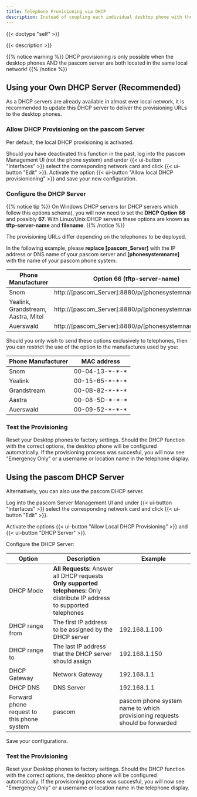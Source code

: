 ```yaml
---
title: Telephone Provisioning via DHCP
description: Instead of coupling each individual desktop phone with the pascom phone system via provisioning URLs, you can also automatically distribute the provisioning URLs via DHCP
---
```

 
{{< doctype "self" >}} 

{{< description >}}

{{% notice warning %}}
DHCP provisioning is only possible when the desktop phones AND the pascom server are both located in the same local network!
{{% /notice %}}

## Using your Own DHCP Server (Recommended)

As a DHCP servers are already available in almost ever local network, it is recommended to update this DHCP server to deliver the provisioning URLs to the desktop phones.

### Allow DHCP Provisioning on the pascom Server

Per default, the local DHCP provisioning is activated. 

Should you have deactivated this function in the past, log into the pascom Management UI (not the phone system) and under {{< ui-button "Interfaces" >}} select the corresponding network card and click {{< ui-button "Edit" >}}. Activate the option {{< ui-button "Allow local DHCP provisionioning" >}} and save your new configuration.

### Configure the DHCP Server
{{% notice tip %}}
On Windows DHCP servers (or DHCP servers which follow this options schema), you will now need to set the **DHCP Option** **66** and possibly **67**. With Linux/Unix DHCP servers these options are known as **tftp-server-name** and **filename**.
{{% /notice  %}}

The provisioning URLs differ depending on the telephones to be deployed.

In the following example, please **replace** **[pascom_Server]** with the IP address or DNS name of your pascom server and **[phonesystemname]** with the name of your pascom phone system:

|Phone Manufacturer|Option 66 (tftp-server-name) |Option 67 (filename) |
|---|---|---|
|Snom|http://[pascom_Server]:8880/p/[phonesystemname]/{mac}||
|Yealink, Grandstream, Aastra, Mitel|http://[pascom_Server]:8880/p/[phonesystemname]/||
|Auerswald|http://[pascom_Server]:8880/p/[phonesystemname]/|\<MACADR\>|

Should you only wish to send these options exclusively to telephones, then you can restrict the use of the option to the manufactures used by you:

|Phone Manufacturer|MAC address|
|---|---|
|Snom|00-04-13-\*-\*-\*|
|Yealink|00-15-65-\*-\*-\*|
|Grandstream|00-0B-82-\*-\*-\*|
|Aastra|00-08-5D-\*-\*-\*|
|Auerswald|00-09-52-\*-\*-\*|

### Test the Provisioning

Reset your Desktop phones to factory settings. Should the DHCP function with the correct options, the desktop phone will be configured automatically. If the provisioning process was succesful, you will now see "Emergency Only" or a username or location name in the telephone display.

## Using the pascom DHCP Server

Alternatively, you can also use the pascom DHCP server. 

Log into the pascom Server Management UI and under {{< ui-button "Interfaces" >}} select the corresponding network card and click {{< ui-button "Edit" >}}.

Activate the options {{< ui-button "Allow Local DHCP Provisioning" >}} and {{< ui-button "DHCP Server" >}}.

Configure the DHCP Server:

|Option|Description|Example|
|---|---|---|
|DHCP Mode|**All Requests:** Answer all DHCP requests<br> **Only supported telephones:** Only distribute IP address to supported telephones||
|DHCP range from|The first IP address to be assigned by the DHCP server |192.168.1.100|
|DHCP range to|The last IP address that the DHCP server should assign|192.168.1.150|
|DHCP Gateway|Network Gateway|192.168.1.1|
|DHCP DNS|DNS Server|192.168.1.1|
|Forward phone request to this phone system|pascom|pascom phone system name to which provisioning requests should be forwarded|

Save your configurations.

### Test the Provisioning

Reset your Desktop phones to factory settings. Should the DHCP function with the correct options, the desktop phone will be configured automatically. If the provisioning process was succesful, you will now see "Emergency Only" or a username or location name in the telephone display.
